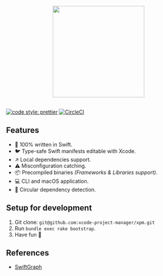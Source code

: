 <p align="center">
  <img src="https://github.com/xcode-project-manager/xpm/raw/master/assets/logo.png" width="250" align="center"/>
  <br/><br/>
</p>

[![code style: prettier](https://img.shields.io/badge/code_style-prettier-ff69b4.svg?style=flat-square)](https://github.com/prettier/prettier)
[![CircleCI](https://circleci.com/gh/xcode-project-manager/xpm.svg?style=svg)](https://circleci.com/gh/xcode-project-manager/xpm)

## Features

- 🥘 100% written in Swift.
- 🐦 Type-safe Swift manifests editable with Xcode.
- ↗️ Local dependencies support.
- ⚠️ Misconfiguration catching.
- 📦 Precompiled binaries _(Frameworks & Libraries support)_.
- 💻 CLI and macOS application.
- 🔄 Circular dependency detection.

## Setup for development

1.  Git clone: `git@github.com:xcode-project-manager/xpm.git`
2.  Run `bundle exec rake bootstrap`.
3.  Have fun 🤖

## References

- [SwiftGraph](https://github.com/davecom/SwiftGraph)
